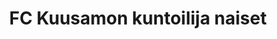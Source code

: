 ---
title: FC Kuusamon kuntoilija naiset
image01: ../images/fckuusamo.webp
ruka: ye
aktiviteetti: ye
slug:
update: 2022-03-28-17:05
products: Kuusamon kuntoilijanaisten vuorot on ma 19-20 to 19.30-20.30  Su 19.30-20.30 Kertakäynnin hinta on 5€ (tasaraha) pelit järjestetään, jos riittävästi pelaajia saadaan kasaan.  Ryhmämme sivuilla tehdään ennakkoilmoittautuminen.
---